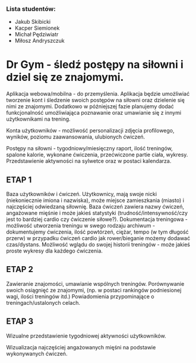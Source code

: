 ### Lista studentów:
- Jakub Skibicki
- Kacper Siemionek
- Michał Pędziwiatr
- Miłosz Andryszczuk


# Dr Gym - śledź postępy na siłowni i dziel się ze znajomymi.

Aplikacja webowa/mobilna - do przemyślenia.
Aplikacja będzie umożliwiać tworzenie kont i śledzenie swoich postępów na siłowni oraz dzielenie się nimi ze znajomymi. Dodatkowo w późniejszej fazie planujemy dodać funkcjonalność umożliwiająca poznawanie oraz umawianie się z innymi użytkownikami na trening.

Konta użytkowników - możliwość personalizacji zdjęcia profilowego, wyników, poziomu zaawansowania, ulubionych ćwiczeń.

Postępy na siłowni - tygodniowy/miesięczny raport, ilość treningów, spalone kalorie, wykonane ćwiczenia, przećwiczone partie ciała, wykresy. Przedstawienie aktywności na sylwetce oraz w postaci kalendarza.

## ETAP 1
Baza użytkowników i ćwiczeń. Użytkownicy, mają swoje nicki (niekoniecznie imiona i nazwiska), może miejsce zamieszkania (miasto) i najczęściej odwiedzaną siłownię. Baza ćwiczeń zawiera nazwy ćwiczeń, angażowane mięśnie i może jakieś statystyki (trudność/intensywność/czy jest to bardziej cardio czy ćwiczenie siłowe?).
Dokumentacja treningowa - możliwość utworzenia treningu w swego rodzaju archiwum - dokumentujemy ćwiczenia, ilość powtórzeń, ciężar, tempo (w tym długość przerw) w przypadku ćwiczeń cardio jak rower/bieganie możemy dodawać czas/dystans.
Możliwość wglądu do swojej historii treningów - może jakieś proste wykresy dla każdego ćwiczenia.


## ETAP 2
Zawieranie znajomości, umawianie wspólnych treningów.
Porównywanie swoich osiągnięć ze znajomymi, (np. w postaci rankingów podniesionej wagi, ilości treningów itd.)
Powiadomienia przypominające o treningach/ustalonych celach.

## ETAP 3
Wizualne przedstawienie tygodniowej aktywności użytkowników.

Wizualizacja najczęściej angażowanych mięśni na podstawie wykonywanych ćwiczeń.